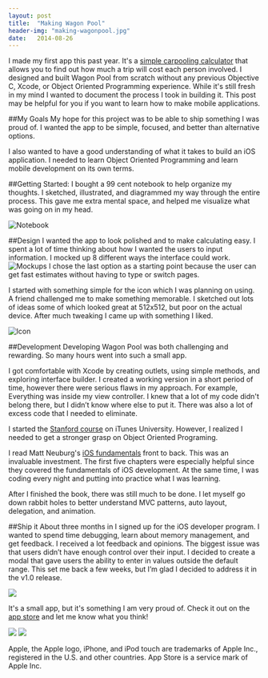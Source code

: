 ```yaml
---
layout: post
title:  "Making Wagon Pool"
header-img: "making-wagonpool.jpg"
date:   2014-08-26
---
```


I made my first app this past year. It's a [simple carpooling calculator](http://www.wagonpool.com/) that allows you to find out how much a trip will cost each person involved.
I designed and built Wagon Pool from scratch without any previous Objective C, Xcode, or Object Oriented Programming experience.
While it's still fresh in my mind I wanted to document the process I took in building it.
This post may be helpful for you if you want to learn how to make mobile applications.

##My Goals
My hope for this project was to be able to ship something I was proud of.
I wanted the app to be simple, focused, and better than alternative options.

I also wanted to have a good understanding of what it takes to build an iOS application.
I needed to learn Object Oriented Programming and learn mobile development on its own terms.

##Getting Started:
I bought a 99 cent notebook to help organize my thoughts. I sketched, illustrated, and diagrammed my way through the entire process.
This gave me extra mental space, and helped me visualize what was going on in my head.

![Notebook]({{site.baseurl}}/assets/dist/posts/wagon-notepad.jpg "Notebook")

##Design
I wanted the app to look polished and to make calculating easy.
I spent a lot of time thinking about how I wanted the users to input information.
I mocked up 8 different ways the interface could work.
![Mockups]({{site.baseurl}}/assets/dist/posts/wagon-mockups.jpg "Mockups")
I chose the last option as a starting point because the user can get fast estimates without having to type or switch pages.

I started with something simple for the icon which I was planning on using.
A friend challenged me to make something memorable.
I sketched out lots of ideas some of which looked great at 512x512, but poor on the actual device.
After much tweaking I came up with something I liked.

![Icon]({{site.baseurl}}/assets/dist/posts/wagon-icon.jpg "Icon")

##Development
Developing Wagon Pool was both challenging and rewarding. So many hours went into such a small app.

I got comfortable with Xcode by creating outlets, using simple methods, and exploring interface builder. I created a working version in a short period of time, however there were serious flaws in my approach. For example, Everything was inside my view controller.
I knew that a lot of my code didn't belong there, but I didn’t know where else to put it. There was also a lot of excess code that I needed to eliminate.

I started the [Stanford course](https://itunes.apple.com/us/course/developing-ios-7-apps-for/id733644550) on iTunes University.
However, I realized I needed to get a stronger grasp on Object Oriented Programing. 

I read Matt Neuburg's [iOS fundamentals](http://www.amazon.com/iOS-Programming-Fundamentals-Objective-C-Basics/dp/1491945575/ref=sr_1_2?ie=UTF8&qid=1409103316&sr=8-2) front to back.
This was an invaluable investment. The first five chapters were especially helpful since they covered the fundamentals of iOS development.
At the same time, I was coding every night and putting into practice what I was learning. 

After I finished the book, there was still much to be done. I let myself go down rabbit holes to better understand MVC patterns, auto layout, delegation, and animation.

##Ship it
About three months in I signed up for the iOS developer program.
I wanted to spend time debugging, learn about memory management, and get feedback.
I received a lot feedback and opinions. The biggest issue was that users didn’t have enough control over their input.
I decided to create a modal that gave users the ability to enter in values outside the default range.
This set me back a few weeks, but I’m glad I decided to address it in the v1.0 release.

<img class="small" src="{{site.baseurl}}/assets/dist/posts/wagon-glyphs.jpg">

It's a small app, but it's something I am very proud of.
Check it out on the [app store](https://itunes.apple.com/us/app/wagon-pool-simple-carpooling/id846135212?mt=8) and let me know what you think!


<div class="clearfix">
    <img src="{{site.baseurl}}/assets/dist/sliding.gif" class="half-image">
    <img src="{{site.baseurl}}/assets/dist/modal.gif" class="half-image">
</div>



<p class="legal">Apple, the Apple logo, iPhone, and iPod touch are trademarks of Apple Inc., registered in the U.S. and other countries. App Store is a service mark of Apple Inc.</p>


